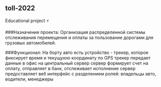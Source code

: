 ## toll-2022
Educational project :zap:

###Назначение проекта:
Организация распределенной системы отслеживания перемещения и оплаты за пользование дорогами для грузовых автомобилей.

###Функционал:
На борту авто есть устройство - трекер, которое фиксирует время и текущуюю координату по GPS
трекер передает данные в офис на центральный сервер
сервер формирует счет на оплату, отправляет в банк, отслеживает исполнение
сервер предоставляет веб интерфейс с разделением ролей: владельцы авто, водители, менеджеры 
